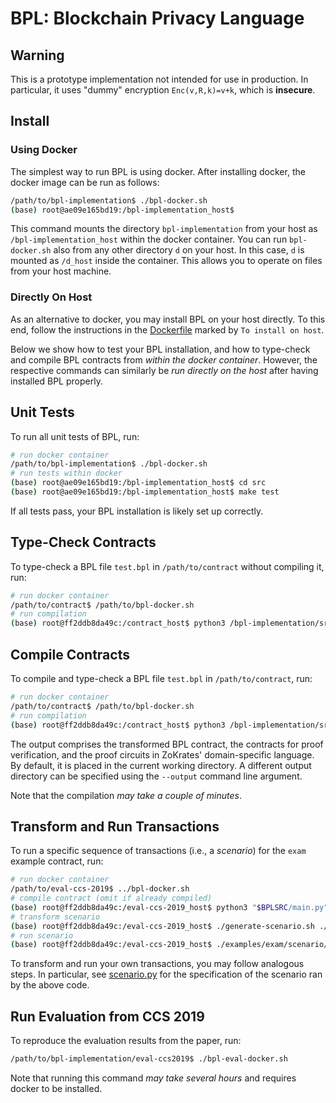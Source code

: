 # BPL: Blockchain Privacy Language

## Warning

This is a prototype implementation not intended for use in production. In
particular, it uses "dummy" encryption `Enc(v,R,k)=v+k`, which is **insecure**.

## Install

### Using Docker

The simplest way to run BPL is using docker. After installing docker, the docker image can be run
as follows:

```bash
/path/to/bpl-implementation$ ./bpl-docker.sh
(base) root@ae09e165bd19:/bpl-implementation_host$
```

This command mounts the directory `bpl-implementation` from your host as `/bpl-implementation_host`
within the docker container. You can run `bpl-docker.sh` also from any other directory `d` on your host.
In this case, `d` is mounted as `/d_host` inside the container. 
This allows you to operate on files from your host machine.

### Directly On Host

As an alternative to docker, you may install BPL on your host directly. To this end, follow
the instructions in the [Dockerfile](./install/Dockerfile) marked by `To install on host`.

Below we show how to test your BPL installation, and how to type-check and
compile BPL contracts from _within the docker container_. However, the
respective commands can similarly be _run directly on the host_ after having
installed BPL properly.

## Unit Tests

To run all unit tests of BPL, run:

```bash
# run docker container
/path/to/bpl-implementation$ ./bpl-docker.sh
# run tests within docker
(base) root@ae09e165bd19:/bpl-implementation_host$ cd src
(base) root@ae09e165bd19:/bpl-implementation_host$ make test
```

If all tests pass, your BPL installation is likely set up correctly.

## Type-Check Contracts

To type-check a BPL file `test.bpl` in `/path/to/contract` without compiling it, run:

```bash
# run docker container
/path/to/contract$ /path/to/bpl-docker.sh
# run compilation
(base) root@ff2ddb8da49c:/contract_host$ python3 /bpl-implementation/src/main.py test.bpl --type-check
```

## Compile Contracts

To compile and type-check a BPL file `test.bpl` in `/path/to/contract`, run: 

```bash
# run docker container
/path/to/contract$ /path/to/bpl-docker.sh
# run compilation
(base) root@ff2ddb8da49c:/contract_host$ python3 /bpl-implementation/src/main.py test.bpl
```

The output comprises the transformed BPL contract, the contracts for proof verification, 
and the proof circuits in ZoKrates' domain-specific language. By default, it is placed
in the current working directory. A different output directory can be specified using
the `--output` command line argument.

Note that the compilation *may take a couple of minutes*.

## Transform and Run Transactions

To run a specific sequence of transactions (i.e., a _scenario_) for the `exam`
example contract, run:

```bash
# run docker container
/path/to/eval-ccs-2019$ ../bpl-docker.sh
# compile contract (omit if already compiled)
(base) root@ff2ddb8da49c:/eval-ccs-2019_host$ python3 "$BPLSRC/main.py" --output ./examples/exam/compiled ./examples/exam/exam.sol
# transform scenario
(base) root@ff2ddb8da49c:/eval-ccs-2019_host$ ./generate-scenario.sh ./examples/exam
# run scenario
(base) root@ff2ddb8da49c:/eval-ccs-2019_host$ ./examples/exam/scenario/runner.sh
```

To transform and run your own transactions, you may follow analogous steps. In
particular, see [scenario.py](./eval-ccs2019/examples/exam/scenario.py) for the
specification of the scenario ran by the above code.

## Run Evaluation from CCS 2019

To reproduce the evaluation results from the paper, run:

```bash
/path/to/bpl-implementation/eval-ccs2019$ ./bpl-eval-docker.sh
```

Note that running this command *may take several hours* and requires docker
to be installed.
